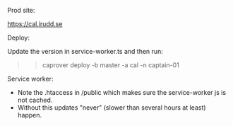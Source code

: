 Prod site: 

https://cal.irudd.se

Deploy:

Update the version in service-worker.ts and then run:

>> caprover deploy -b master -a cal -n captain-01

Service worker:

- Note the .htaccess in /public which makes sure the service-worker js is not cached.
- Without this updates "never" (slower than several hours at least) happen. 